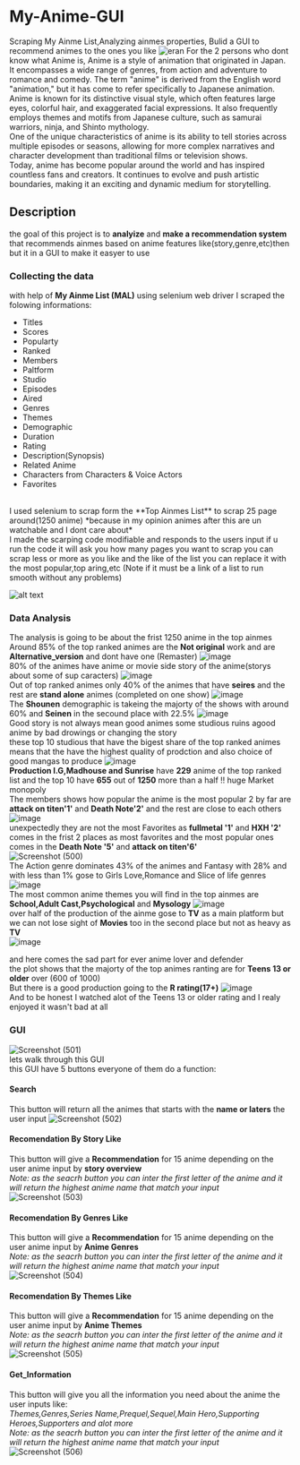 # My-Anime-GUI
Scraping My Ainme List,Analyzing ainmes properties, Bulid a GUI to recommend animes to the ones you like
![eran](https://user-images.githubusercontent.com/94745919/232258116-71d27e54-aabd-40ac-910d-d344b6aa9184.jpg)
For the 2 persons who dont know what Anime is, Anime is a style of animation that originated in Japan. It encompasses a wide range of genres, from action and adventure to romance and comedy. The term "anime" is derived from the English word "animation," but it has come to refer specifically to Japanese animation.
</br>
Anime is known for its distinctive visual style, which often features large eyes, colorful hair, and exaggerated facial expressions. It also frequently employs themes and motifs from Japanese culture, such as samurai warriors, ninja, and Shinto mythology.
</br>
One of the unique characteristics of anime is its ability to tell stories across multiple episodes or seasons, allowing for more complex narratives and character development than traditional films or television shows.
</br>
Today, anime has become popular around the world and has inspired countless fans and creators. It continues to evolve and push artistic boundaries, making it an exciting and dynamic medium for storytelling.
## Description
the goal of this project is to **analyize** and **make a recommendation system** that recommends ainmes based on anime features like(story,genre,etc)then but it in a GUI to make it easyer to use 
</br>
### Collecting the data 
with help of **My Ainme List (MAL)** using selenium web driver I scraped the folowing informations:
</br>
* Titles
* Scores
* Popularty
* Ranked
* Members
* Paltform
* Studio
* Episodes
* Aired
* Genres
* Themes
* Demographic
* Duration
* Rating
* Description(Synopsis)
* Related Anime
* Characters from Characters & Voice Actors
* Favorites
</br>
I used selenium to scrap form the **Top Ainmes List** to scrap 25 page around(1250 anime) *because in my opinion animes after this are un watchable and I dont care about*
</br>
I made the scarping code modifiable and responds to the users input if u run the code it will ask you how many pages you want to scrap you can scrap less or more as you like and the like of the list you can replace it with the most popular,top aring,etc (Note if it must be a link of a list to run smooth without any problems)

![alt text](https://user-images.githubusercontent.com/94745919/232259708-19e05348-7785-4299-9d48-73b742379bb1.jpg)
</br>
### Data Analysis
The analysis is going to be about the frist 1250 anime in the top ainmes
</br>
Around 85% of the top ranked animes are the **Not original** work and are **Alternative_version** and dont have one (Remaster)
![image](https://user-images.githubusercontent.com/94745919/232334713-a4850472-d52c-4659-aa11-7f0053157a9c.png)
</br>
80% of the animes have anime or movie side story of the anime(storys about some of sup caracters)
![image](https://user-images.githubusercontent.com/94745919/232335025-125769c8-a46b-4965-8c21-e2790b73e1cb.png)
</br>
Out of top ranked animes only 40% of the animes that have **seires** and the rest are **stand alone** animes
(completed on one show)
![image](https://user-images.githubusercontent.com/94745919/232335037-3153c3ec-6f76-4222-ba70-22e59be6def8.png)
</br>
The **Shounen** demographic is takeing the majorty of the shows with around 60% and **Seinen** in the secound place with 22.5%
![image](https://user-images.githubusercontent.com/94745919/232335076-868941fa-779f-4372-a0e9-dd0ed21b29fb.png)
</br>
Good story is not always mean good animes some studious ruins agood anime by bad drowings or changing the story 
</br>
these top 10 studious that have the bigest share of the top ranked animes means that the have the highest quality of prodction and also choice of good mangas to produce
![image](https://user-images.githubusercontent.com/94745919/232335633-58e17829-18c0-4e1a-af6a-baaa720b204f.png)
</br>
**Production I.G,Madhouse and Sunrise** have **229** anime of the top ranked list and the top 10 have **655** out of **1250** more than a half !! huge Market monopoly
</br>
The members shows how popular the anime is the most popular 2 by far are **attack on titen'1'** and **Death Note'2'** and the rest are close to each others
![image](https://user-images.githubusercontent.com/94745919/232336398-f4a05c50-0c38-4531-bbfd-a20c6ceaa819.png)
<br>
unexpectedly they are not the most Favorites as **fullmetal '1'** and **HXH '2'** comes in the frist 2 places as most favorites and the most popular ones comes in the **Death Note '5'** and **attack on titen'6'**
<br>
![Screenshot (500)](https://user-images.githubusercontent.com/94745919/232336508-98633c51-15d0-4130-a8e8-6d4b16e483eb.png)
<br>
The Action genre dominates 43% of the animes and Fantasy with 28% and with less than 1% gose to Girls Love,Romance and Slice of life genres
![image](https://user-images.githubusercontent.com/94745919/232336551-761be6dd-ee14-406d-8892-ed1c21db84e3.png)
<br>
The most common anime themes you will find in the top ainmes are **School,Adult Cast,Psychological** and **Mysology**
![image](https://user-images.githubusercontent.com/94745919/232336822-8d97bb3c-1a27-48f2-aa5d-e217f8376d95.png)
<br>
over half of the production of the ainme gose to **TV** as a main platform but we can not lose sight of **Movies** too in the second place but not as heavy as **TV**
<br>
![image](https://user-images.githubusercontent.com/94745919/232336879-00f89036-9c50-4124-b221-7692a2a05980.png)

and here comes the sad part for ever anime lover and defender
<br>
the plot shows that the majorty of the top animes ranting are for **Teens 13 or older** over (600 of 1000)
<br>
But there is a good production going to the **R rating(17+)**
![image](https://user-images.githubusercontent.com/94745919/232336943-9571e145-fe11-49f5-96a5-53ebca0cf494.png)
<br>
And to be honest I watched alot of the Teens 13 or older rating and I realy enjoyed it wasn't bad at all
### GUI
![Screenshot (501)](https://user-images.githubusercontent.com/94745919/232339644-2330f123-cf19-4fd1-addb-14eb9f44eaf9.png)
<br>
lets walk through this GUI
<br>
this GUI have 5 buttons everyone of them do a function:
<br>
#### Search
This button will return all the animes that starts with the **name or laters** the user input
![Screenshot (502)](https://user-images.githubusercontent.com/94745919/232340055-e6d5ed87-69a8-4d1a-b178-af0130cdd551.png)
<br>
#### Recomendation By Story Like
This button will give a **Recommendation** for 15 anime depending on the user anime input by **story overview**
<br> 
*Note: as the seacrh button you can inter the first letter of the anime and it will return the highest anime name that match your input*
![Screenshot (503)](https://user-images.githubusercontent.com/94745919/232340566-f6cf9dd9-5141-4a9e-831a-24eac07a2f36.png)
<br> 
#### Recomendation By Genres Like
This button will give a **Recommendation** for 15 anime depending on the user anime input by **Anime Genres**
<br> 
*Note: as the seacrh button you can inter the first letter of the anime and it will return the highest anime name that match your input*
![Screenshot (504)](https://user-images.githubusercontent.com/94745919/232341272-3963f848-f899-4b0f-846c-62d05548d8f7.png)

#### Recomendation By Themes Like
This button will give a **Recommendation** for 15 anime depending on the user anime input by **Anime Themes**
<br> 
*Note: as the seacrh button you can inter the first letter of the anime and it will return the highest anime name that match your input*
![Screenshot (505)](https://user-images.githubusercontent.com/94745919/232341333-6cda7e8f-88ad-4807-b82a-7ebb8dd9e7a5.png)

#### Get_Information
This button will give you all the information you need about the anime the user inputs like:
<br> 
*Themes,Genres,Series Name,Prequel,Sequel,Main Hero,Supporting Heroes,Supporters and alot more*
<br>
*Note: as the seacrh button you can inter the first letter of the anime and it will return the highest anime name that match your input*
![Screenshot (506)](https://user-images.githubusercontent.com/94745919/232341401-7e8e4820-44b0-4327-8961-c04a026f50e1.png)

